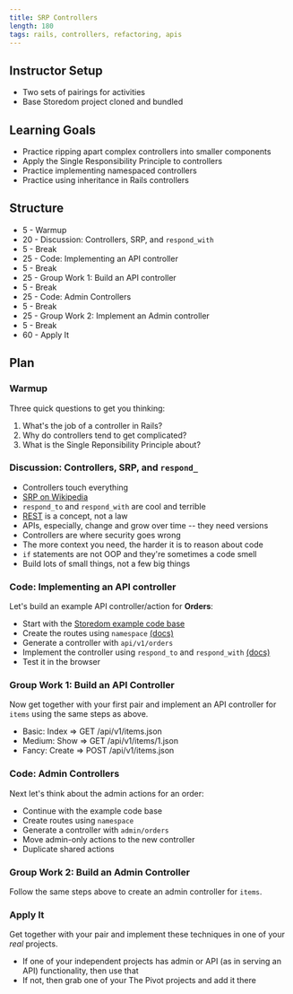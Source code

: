 ```yaml
---
title: SRP Controllers
length: 180
tags: rails, controllers, refactoring, apis
---
```


## Instructor Setup

* Two sets of pairings for activities
* Base Storedom project cloned and bundled

## Learning Goals

* Practice ripping apart complex controllers into smaller components
* Apply the Single Responsibility Principle to controllers
* Practice implementing namespaced controllers
* Practice using inheritance in Rails controllers

## Structure

* 5 - Warmup
* 20 - Discussion: Controllers, SRP, and `respond_with`
* 5 - Break
* 25 - Code: Implementing an API controller
* 5 - Break
* 25 - Group Work 1: Build an API controller
* 5 - Break
* 25 - Code: Admin Controllers
* 5 - Break
* 25 - Group Work 2: Implement an Admin controller
* 5 - Break
* 60 - Apply It

## Plan

### Warmup

Three quick questions to get you thinking:

1. What's the job of a controller in Rails?
2. Why do controllers tend to get complicated?
3. What is the Single Reponsibility Principle about?

### Discussion: Controllers, SRP, and `respond_`

* Controllers touch everything
* [SRP on Wikipedia](http://en.wikipedia.org/wiki/Single_responsibility_principle)
* `respond_to` and `respond_with` are cool and terrible
* [REST](http://en.wikipedia.org/wiki/Representational_state_transfer) is a concept, not a law
* APIs, especially, change and grow over time -- they need versions
* Controllers are where security goes wrong
* The more context you need, the harder it is to reason about code
* `if` statements are not OOP and they're sometimes a code smell
* Build lots of small things, not a few big things

### Code: Implementing an API controller

Let's build an example API controller/action for **Orders**:

* Start with the [Storedom example code base](https://github.com/turingschool-examples/storedom)
* Create the routes using `namespace` [(docs)](http://guides.rubyonrails.org/routing.html#controller-namespaces-and-routing)
* Generate a controller with `api/v1/orders`
* Implement the controller using `respond_to` and `respond_with` [(docs)](http://apidock.com/rails/ActionController/MimeResponds/respond_with)
* Test it in the browser

### Group Work 1: Build an API Controller

Now get together with your first pair and implement an API controller for
`items` using the same steps as above.

* Basic:  Index  => GET  /api/v1/items.json
* Medium: Show   => GET  /api/v1/items/1.json
* Fancy:  Create => POST /api/v1/items.json

### Code: Admin Controllers

Next let's think about the admin actions for an order:

* Continue with the example code base
* Create routes using `namespace`
* Generate a controller with `admin/orders`
* Move admin-only actions to the new controller
* Duplicate shared actions

### Group Work 2: Build an Admin Controller

Follow the same steps above to create an admin controller for `items`.

### Apply It

Get together with your pair and implement these techniques in one of your
*real* projects.

* If one of your independent projects has admin or API (as in serving an API)
functionality, then use that
* If not, then grab one of your The Pivot projects and add it there
